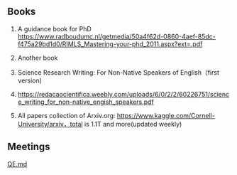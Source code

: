 ## Books
1. A guidance book for PhD
https://www.radboudumc.nl/getmedia/50a4f62d-0860-4aef-85dc-f475a29bd1d0/RIMLS_Mastering-your-phd_2011.aspx?ext=.pdf

2. Another book
3. Science Research Writing: For Non-Native Speakers of English（first version)
4. https://redacaocientifica.weebly.com/uploads/6/0/2/2/60226751/science_writing_for_non-native_engish_speakers.pdf


   
5. All papers collection of Arxiv.org: https://www.kaggle.com/Cornell-University/arxiv，total is 1.1T and more(updated weekly)

## Meetings
 [QE.md](../meetings.md)
